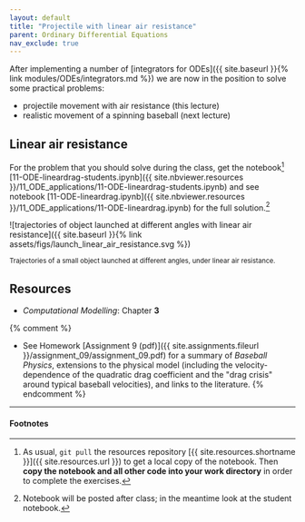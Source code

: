 ```yaml
---
layout: default
title: "Projectile with linear air resistance"
parent: Ordinary Differential Equations
nav_exclude: true
---
```


After implementing a number of
[integrators for ODEs]({{ site.baseurl }}{% link modules/ODEs/integrators.md %}) we are now in the position to solve some practical problems:

- projectile movement with air resistance (this lecture)
- realistic movement of a spinning baseball (next lecture)

## Linear air resistance

For the problem that you should solve during the class, get the
notebook[^1]
[11-ODE-lineardrag-students.ipynb]({{ site.nbviewer.resources }}/11_ODE_applications/11-ODE-lineardrag-students.ipynb)
and see notebook
[11-ODE-lineardrag.ipynb]({{ site.nbviewer.resources }}/11_ODE_applications/11-ODE-lineardrag.ipynb)
for the full solution.[^2]

![trajectories of object launched at different angles with linear air
resistance]({{ site.baseurl }}{% link
assets/figs/launch_linear_air_resistance.svg %})
<p>
<small>Trajectories of a small object launched at different angles,
under linear air resistance.</small>
</p>

## Resources ##

* _Computational Modelling_: Chapter **3**

{% comment %}
* See Homework [Assignment 9 (pdf)]({{ site.assignments.fileurl }}/assignment_09/assignment_09.pdf)
  for a summary of *Baseball Physics*, extensions to the physical
  model (including the velocity-dependence of the quadratic drag
  coefficient and the "drag crisis" around typical baseball
  velocities), and links to the literature.
{% endcomment %}

------------------------------------------------------------

#### Footnotes



[^1]:

     As usual, `git pull` the resources repository
     [{{ site.resources.shortname }}]({{ site.resources.url }}) to get a
     local copy of the notebook. Then **copy the notebook and all other
     code into your work directory** in order to complete the exercises.

[^2]:

     Notebook will be posted after class; in the meantime look at the
     student notebook.
